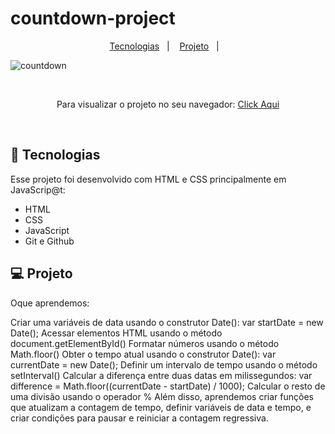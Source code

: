 # countdown-project

<p align="center">
  <a href="#-tecnologias">Tecnologias</a>&nbsp;&nbsp;&nbsp;|&nbsp;&nbsp;&nbsp;
  <a href="#-projeto">Projeto</a>&nbsp;&nbsp;&nbsp;|&nbsp;&nbsp;&nbsp;
</p>

![countdown](https://user-images.githubusercontent.com/50848988/230232791-00b43192-53fc-4f6f-9a50-d8b00ba0e9a2.gif)

<br>

<p align="center"> Para visualizar o projeto no seu navegador:
  <a href="https://countdown-project-was.netlify.app/" target="_blank"> Click Aqui <a/>
</p>

<br>

## 🚀 Tecnologias

Esse projeto foi desenvolvido com HTML e CSS principalmente em JavaScrip@t:

- HTML
- CSS
- JavaScript
- Git e Github

## 💻 Projeto

Oque aprendemos:

Criar uma variáveis de data usando o construtor Date(): var startDate = new Date();
Acessar elementos HTML usando o método document.getElementById()
Formatar números usando o método Math.floor()
Obter o tempo atual usando o construtor Date(): var currentDate = new Date();
Definir um intervalo de tempo usando o método setInterval()
Calcular a diferença entre duas datas em milissegundos: var difference = Math.floor((currentDate - startDate) / 1000);
Calcular o resto de uma divisão usando o operador %
Além disso, aprendemos criar funções que atualizam a contagem de tempo, definir variáveis ​​de data e tempo, e criar condições para pausar e reiniciar a contagem regressiva.
